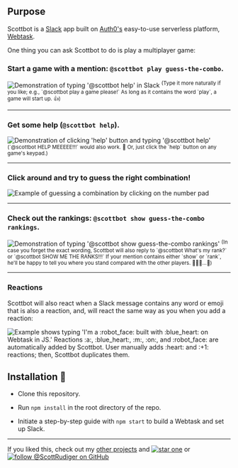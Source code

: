 ## Purpose

Scottbot is a [Slack](https://slack.com/) app built on [Auth0's](https://auth0.com/) easy-to-use serverless platform, [Webtask](https://webtask.io/).

One thing you can ask Scottbot to do is play a multiplayer game:

### Start a game with a mention: `@scottbot play guess-the-combo`.

<img src="http://recordit.co/hbCPxCPEPX.gif" alt="Demonstration of typing '@scottbot help' in Slack"/>
<sup>(Type it more naturally if you like; e.g., `@scottbot play a game please!` As long as it contains the word `play`, a game will start up. 👍)</sup>

<hr>

### Get some help (`@scottbot help`).

<img src="http://g.recordit.co/vugwpbQ0hu.gif" alt="Demonstration of clicking 'help' button and typing '@scottbot help'"/>
<sup>(`@scottbot HELP MEEEEE!!!` would also work. 🤣 Or, just click the `help` button on any game's keypad.)</sup>

<hr>

### Click around and try to guess the right combination!

<img src="http://g.recordit.co/QwshmY6kU3.gif" alt="Example of guessing a combination by clicking on the number pad">

<hr>

### Check out the rankings: `@scottbot show guess-the-combo rankings`.

<img src="http://g.recordit.co/QUZKCoW4BS.gif" alt="Demonstration of typing '@scottbot show guess-the-combo rankings'"/>
<sup>(In case you forget the exact wording, Scottbot will also reply to `@scottbot What's my rank?` or `@scottbot SHOW ME THE RANKS!!!` If your mention contains either `show` or `rank`, he'll be happy to tell you where you stand compared with the other players. 🥇🥈🥉...🤔)</sup>

<hr>

### Reactions
Scottbot will also react when a Slack message contains any word or emoji that is also a reaction, and, will react the same way as you when you add a reaction:

<img src="http://g.recordit.co/Iqwx1rgWBS.gif" alt="Example shows typing 'I'm a :robot_face: built with :blue_heart: on Webtask in JS.' Reactions :a:, :blue_heart:, :m:, :on:, and :robot_face: are automatically added by Scottbot. User manually adds :heart: and :+1: reactions; then, Scottbot duplicates them.">

## Installation 💾

- Clone this repository.

- Run `npm install` in the root directory of the repo.

- Initiate a step-by-step guide with `npm start` to build a Webtask and set up Slack.

<hr>

If you liked this, check out my <a href="https://github.com/ScottRudiger">other projects</a> and <a href="https://github.com/AsyncAF/AsyncAF" target=_blank><img src="https://badgen.net/badge//star/blue?icon=github" alt="star one"></a> or <a href="https://github.com/ScottRudiger" target=_blank><img src="https://badgen.net/badge//follow @ScottRudiger/blue?icon=github" alt="follow @ScottRudiger on GitHub"></a>

